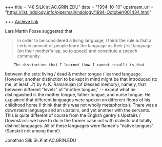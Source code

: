 +++
title = "48 SILK at AC.GRIN.EDU"
date = "1994-10-10"
upstream_url = "https://list.indology.info/pipermail/indology/1994-October/001434.html"

+++
[Archive link](https://list.indology.info/pipermail/indology/1994-October/001434.html)

Lars Martin Fosse suggested that
>In order to be considered a living language, I think the rule is that a
>certain amount of people learn the language as their *first* language (on
>their mother's lap, so to speak) and constitute a speech community.

        The distinction that I learned (how I cannot recall) is that
between the sets:
living / dead &  mother tongue / learned language.  However, another
distinction to be kept in mind might be that introduced (to me, at
least...?) by A. K. Ramanujan (of blessed memory), namely, that between
different "levels" of "mother tongue," -- except what he distinguished is
the mother tongue, father tongue, and nurse tongue.  He explained that
different languages were spoken on different floors of his childhood home
(I think that this was not wholly metaphorical).  There was a downstairs
language and an upstairs, and yet another with the servants.  This is quite
different of course from the English gentry's Upstairs / Downstairs:  we
have to do in the former case not with dialects but totally distinct
languages.  All of these languages were Raman's "native tongues" (Sanskrit
not among them!).

Jonathan Silk
SILK at AC.GRIN.EDU







